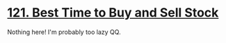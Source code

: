 [121. Best Time to Buy and Sell Stock](https://leetcode.com/problems/best-time-to-buy-and-sell-stock)
===
Nothing here! I'm probably too lazy QQ.